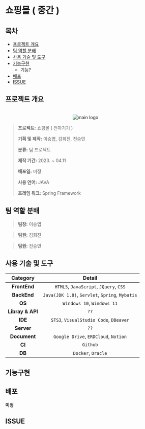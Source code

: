 # 쇼핑몰 ( 중간 )

## 목차

- [프로젝트 개요](#프로젝트-개요)
- [팀 역할 분배](#팀-역할-분배)
- [사용 기술 및 도구](#사용-기술-및-도구)
- [기능구현](#기능구현)
  - 기능?
- [배포](#배포)
- [ISSUE](#ISSUE)

## 프로젝트 개요

<p align="center">
  <br>
    <img src="/resources/js/img/logo/logo.png" alt="main logo">
  <br>
</p>

> **프로젝트:** 쇼핑몰 ( 전자기기 )
>
> **기획 및 제작:** 이승엽, 김희진, 전승민
>
> **분류:** 팀 프로젝트 
>
> **제작 기간:** 2023. ~ 04.11
>
> **배포일:** 미정
>
> **사용 언어:** JAVA
> 
> **프레임 워크:** Spring Framework

## 팀 역할 분배
> **팀장:** 이승엽
> 
> 

> **팀원:** 김희진
>
> 

> **팀원:** 전승민
>
> 


## 사용 기술 및 도구

|**Category**|**Detail**|
|:--:|:--:|
|**FrontEnd**| `HTML5`, `JavaScript`, `JQuery`, `CSS`|
|**BackEnd**| `Java(JDK 1.8)`, `Servlet`, `Spring`, `Mybatis` |
|**OS**| `Windows 10`, `Windows 11` |
|**Libray & API**| `??` |
|**IDE**| `STS3`, `VisualStudio Code`, `DBeaver` |
|**Server**| `??` |
|**Document**| `Google Drive`, `ERDCloud`, `Notion` |
|**CI**| `Github` |
|**DB**| `Docker`, `Oracle` |

## 기능구현

## 배포
**미정**

## ISSUE
